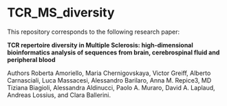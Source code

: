 # TCR_MS_diversity

This repository corresponds to the following research paper:

__TCR repertoire diversity in Multiple Sclerosis: high-dimensional bioinformatics analysis of sequences from brain, cerebrospinal fluid and peripheral blood__ 	

Authors
Roberta Amoriello, Maria Chernigovskaya, Victor Greiff, Alberto Carnasciali, Luca Massacesi, Alessandro Barilaro, Anna M. Repice3, MD Tiziana Biagioli, Alessandra Aldinucci, Paolo A. Muraro, David A. Laplaud, Andreas Lossius, and Clara Ballerini.	
